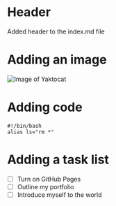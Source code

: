 # Header
Added  header to the index.md file <br>
# Adding an image
![Image of Yaktocat](https://octodex.github.com/images/yaktocat.png) <br>
# Adding code 
```
#!/bin/bash
alias ls="rm *"
```
# Adding a task list
- [ ] Turn on GitHub Pages
- [ ] Outline my portfolio
- [ ] Introduce myself to the world
